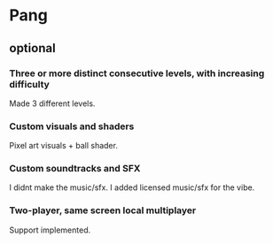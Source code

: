# Pang

## optional

### Three or more distinct consecutive levels, with increasing difficulty
Made 3 different levels.

### Custom visuals and shaders
Pixel art visuals + ball shader.

### Custom soundtracks and SFX
I didnt make the music/sfx.
I added licensed music/sfx for the vibe.

### Two-player, same screen local multiplayer
Support implemented.

